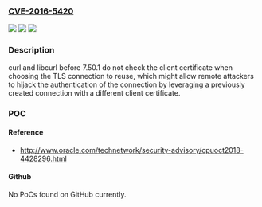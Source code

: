 ### [CVE-2016-5420](https://cve.mitre.org/cgi-bin/cvename.cgi?name=CVE-2016-5420)
![](https://img.shields.io/static/v1?label=Product&message=n%2Fa&color=blue)
![](https://img.shields.io/static/v1?label=Version&message=n%2Fa&color=blue)
![](https://img.shields.io/static/v1?label=Vulnerability&message=n%2Fa&color=brighgreen)

### Description

curl and libcurl before 7.50.1 do not check the client certificate when choosing the TLS connection to reuse, which might allow remote attackers to hijack the authentication of the connection by leveraging a previously created connection with a different client certificate.

### POC

#### Reference
- http://www.oracle.com/technetwork/security-advisory/cpuoct2018-4428296.html

#### Github
No PoCs found on GitHub currently.

